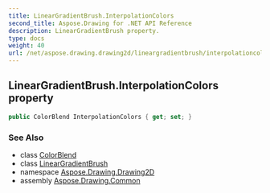 ```yaml
---
title: LinearGradientBrush.InterpolationColors
second_title: Aspose.Drawing for .NET API Reference
description: LinearGradientBrush property. 
type: docs
weight: 40
url: /net/aspose.drawing.drawing2d/lineargradientbrush/interpolationcolors/
---
```

## LinearGradientBrush.InterpolationColors property

```csharp
public ColorBlend InterpolationColors { get; set; }
```

### See Also

* class [ColorBlend](../../colorblend/)
* class [LinearGradientBrush](../)
* namespace [Aspose.Drawing.Drawing2D](../../lineargradientbrush/)
* assembly [Aspose.Drawing.Common](../../../)


